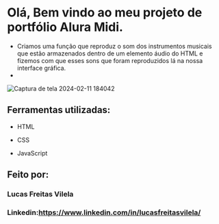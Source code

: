 # Olá, Bem vindo ao meu projeto de portfólio Alura Midi.
* Criamos uma função que reproduz o som dos instrumentos musicais que estão armazenados dentro de um elemento áudio do HTML e fizemos com que esses sons que foram reproduzidos lá na nossa interface gráfica.
* 
![Captura de tela 2024-02-11 184042](https://github.com/lucasvilela91/AluraMidi/assets/152106763/4811dd63-a1e4-4ae1-a851-954441b805ed)

## Ferramentas utilizadas:

* HTML

* CSS

* JavaScript

## Feito por:

### Lucas Freitas Vilela

### Linkedin:https://www.linkedin.com/in/lucasfreitasvilela/
